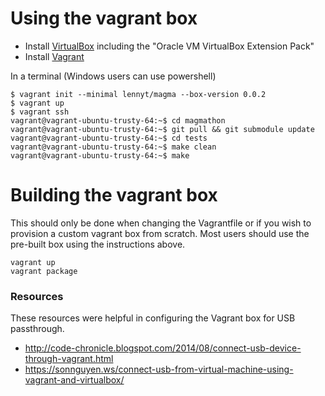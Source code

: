 # Using the vagrant box
* Install [VirtualBox](https://www.virtualbox.org/wiki/Downloads) including the "Oracle VM VirtualBox Extension Pack"
* Install [Vagrant](https://www.vagrantup.com/downloads.html)

In a terminal (Windows users can use powershell)
```
$ vagrant init --minimal lennyt/magma --box-version 0.0.2
$ vagrant up
$ vagrant ssh
vagrant@vagrant-ubuntu-trusty-64:~$ cd magmathon
vagrant@vagrant-ubuntu-trusty-64:~$ git pull && git submodule update
vagrant@vagrant-ubuntu-trusty-64:~$ cd tests
vagrant@vagrant-ubuntu-trusty-64:~$ make clean
vagrant@vagrant-ubuntu-trusty-64:~$ make
```

# Building the vagrant box
This should only be done when changing the Vagrantfile or if you wish to provision a custom vagrant box from scratch. Most users should use the pre-built box using the instructions above.
```
vagrant up
vagrant package
```

### Resources
These resources were helpful in configuring the Vagrant box for USB passthrough.
* http://code-chronicle.blogspot.com/2014/08/connect-usb-device-through-vagrant.html
* https://sonnguyen.ws/connect-usb-from-virtual-machine-using-vagrant-and-virtualbox/
